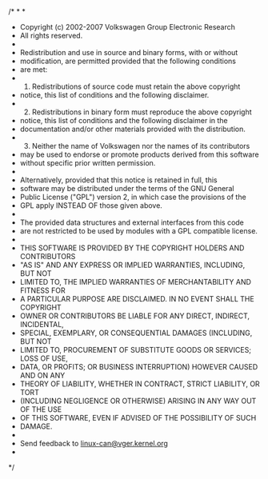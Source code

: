 /*
 * 
 *
 * Copyright (c) 2002-2007 Volkswagen Group Electronic Research
 * All rights reserved.
 *
 * Redistribution and use in source and binary forms, with or without
 * modification, are permitted provided that the following conditions
 * are met:
 * 1. Redistributions of source code must retain the above copyright
 *    notice, this list of conditions and the following disclaimer.
 * 2. Redistributions in binary form must reproduce the above copyright
 *    notice, this list of conditions and the following disclaimer in the
 *    documentation and/or other materials provided with the distribution.
 * 3. Neither the name of Volkswagen nor the names of its contributors
 *    may be used to endorse or promote products derived from this software
 *    without specific prior written permission.
 *
 * Alternatively, provided that this notice is retained in full, this
 * software may be distributed under the terms of the GNU General
 * Public License ("GPL") version 2, in which case the provisions of the
 * GPL apply INSTEAD OF those given above.
 *
 * The provided data structures and external interfaces from this code
 * are not restricted to be used by modules with a GPL compatible license.
 *
 * THIS SOFTWARE IS PROVIDED BY THE COPYRIGHT HOLDERS AND CONTRIBUTORS
 * "AS IS" AND ANY EXPRESS OR IMPLIED WARRANTIES, INCLUDING, BUT NOT
 * LIMITED TO, THE IMPLIED WARRANTIES OF MERCHANTABILITY AND FITNESS FOR
 * A PARTICULAR PURPOSE ARE DISCLAIMED. IN NO EVENT SHALL THE COPYRIGHT
 * OWNER OR CONTRIBUTORS BE LIABLE FOR ANY DIRECT, INDIRECT, INCIDENTAL,
 * SPECIAL, EXEMPLARY, OR CONSEQUENTIAL DAMAGES (INCLUDING, BUT NOT
 * LIMITED TO, PROCUREMENT OF SUBSTITUTE GOODS OR SERVICES; LOSS OF USE,
 * DATA, OR PROFITS; OR BUSINESS INTERRUPTION) HOWEVER CAUSED AND ON ANY
 * THEORY OF LIABILITY, WHETHER IN CONTRACT, STRICT LIABILITY, OR TORT
 * (INCLUDING NEGLIGENCE OR OTHERWISE) ARISING IN ANY WAY OUT OF THE USE
 * OF THIS SOFTWARE, EVEN IF ADVISED OF THE POSSIBILITY OF SUCH
 * DAMAGE.
 *
 * Send feedback to <linux-can@vger.kernel.org>
 *
 */

